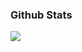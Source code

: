 
### Github Stats

![](https://github-readme-stats.vercel.app/api?username=faisalnazik&hide_title=true&show_icons=true&icon_color=007aff&text_color=333&bg_color=fff)

<!--
**faisalnazik/faisalnazik** is a ✨ _special_ ✨ repository because its `README.md` (this file) appears on your GitHub profile.

Here are some ideas to get you started:

- 🔭 I’m currently working on ...
- 🌱 I’m currently learning ...
- 👯 I’m looking to collaborate on ...
- 🤔 I’m looking for help with ...
- 💬 Ask me about ...
- 📫 How to reach me: ...
- 😄 Pronouns: ...
- ⚡ Fun fact: ...
-->
